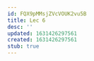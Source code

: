 ```yaml
---
id: FQX9pMMsjZVcVOUK2vu5B
title: Lec 6
desc: ''
updated: 1631426297561
created: 1631426297561
stub: true
---
```


